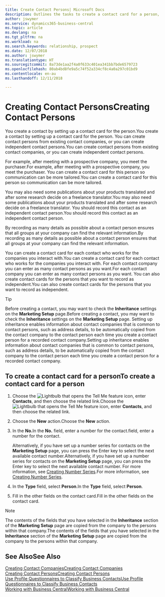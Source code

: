 ```yaml
---
title: Create Contact Persons| Microsoft Docs
description: Outlines the tasks to create a contact card for a person, for example, a prospect or supplier, helping to define the relationship and tailor communication.
author: jswymer
ms.service: dynamics365-business-central
ms.topic: article
ms.devlang: na
ms.tgt_pltfrm: na
ms.workload: na
ms.search.keywords: relationship, prospect
ms.date: 12/07/2018
ms.author: jswymer
ms.translationtype: HT
ms.sourcegitcommit: 8a73de1aa2f4a0f633c401ea341bb7bde6579723
ms.openlocfilehash: 80ab4bd8fe9a5c74f52a334cf8c4a0a297c01bd9
ms.contentlocale: en-au
ms.lasthandoff: 12/11/2018

---
```

# <a name="creating-contact-persons"></a><span data-ttu-id="db28d-103">Creating Contact Persons</span><span class="sxs-lookup"><span data-stu-id="db28d-103">Creating Contact Persons</span></span>
<span data-ttu-id="db28d-104">You create a contact by setting up a contact card for the person.</span><span class="sxs-lookup"><span data-stu-id="db28d-104">You create a contact by setting up a contact card for the person.</span></span> <span data-ttu-id="db28d-105">You can create contact persons from existing contact companies, or you can create independent contact persons.</span><span class="sxs-lookup"><span data-stu-id="db28d-105">You can create contact persons from existing contact companies, or you can create independent contact persons.</span></span>

<span data-ttu-id="db28d-106">For example, after meeting with a prospective company, you meet the purchaser.</span><span class="sxs-lookup"><span data-stu-id="db28d-106">For example, after meeting with a prospective company, you meet the purchaser.</span></span> <span data-ttu-id="db28d-107">You can create a contact card for this person so communication can be more tailored.</span><span class="sxs-lookup"><span data-stu-id="db28d-107">You can create a contact card for this person so communication can be more tailored.</span></span>

<span data-ttu-id="db28d-108">You may also need some publications about your products translated and after some research decide on a freelance translator.</span><span class="sxs-lookup"><span data-stu-id="db28d-108">You may also need some publications about your products translated and after some research decide on a freelance translator.</span></span> <span data-ttu-id="db28d-109">You should record this contact as an independent contact person.</span><span class="sxs-lookup"><span data-stu-id="db28d-109">You should record this contact as an independent contact person.</span></span>

<span data-ttu-id="db28d-110">By recording as many details as possible about a contact person ensures that all groups at your company can find the relevant information.</span><span class="sxs-lookup"><span data-stu-id="db28d-110">By recording as many details as possible about a contact person ensures that all groups at your company can find the relevant information.</span></span>

<span data-ttu-id="db28d-111">You can create a contact card for each contact who works for the companies you interact with.</span><span class="sxs-lookup"><span data-stu-id="db28d-111">You can create a contact card for each contact who works for the companies you interact with.</span></span> <span data-ttu-id="db28d-112">For each contact company you can enter as many contact persons as you want.</span><span class="sxs-lookup"><span data-stu-id="db28d-112">For each contact company you can enter as many contact persons as you want.</span></span> <span data-ttu-id="db28d-113">You can also create contact cards for the persons that you want to record as independent.</span><span class="sxs-lookup"><span data-stu-id="db28d-113">You can also create contact cards for the persons that you want to record as independent.</span></span>

> [!TIP]  
>   <span data-ttu-id="db28d-114">Before creating a contact, you may want to check the **Inheritance** settings on the **Marketing Setup** page.</span><span class="sxs-lookup"><span data-stu-id="db28d-114">Before creating a contact, you may want to check the **Inheritance** settings on the **Marketing Setup** page.</span></span> <span data-ttu-id="db28d-115">Setting up inheritance enables information about contact companies that is common to contact persons, such as address details, to be automatically copied from the contact company to the contact person each time you create a contact person for a recorded contact company.</span><span class="sxs-lookup"><span data-stu-id="db28d-115">Setting up inheritance enables information about contact companies that is common to contact persons, such as address details, to be automatically copied from the contact company to the contact person each time you create a contact person for a recorded contact company.</span></span>

## <a name="to-create-a-contact-card-for-a-person"></a><span data-ttu-id="db28d-116">To create a contact card for a person</span><span class="sxs-lookup"><span data-stu-id="db28d-116">To create a contact card for a person</span></span>
1. <span data-ttu-id="db28d-117">Choose the ![Lightbulb that opens the Tell Me feature](media/ui-search/search_small.png "Tell me what you want to do") icon, enter **Contacts**, and then choose the related link.</span><span class="sxs-lookup"><span data-stu-id="db28d-117">Choose the ![Lightbulb that opens the Tell Me feature](media/ui-search/search_small.png "Tell me what you want to do") icon, enter **Contacts**, and then choose the related link.</span></span>
2. <span data-ttu-id="db28d-118">Choose the **New** action.</span><span class="sxs-lookup"><span data-stu-id="db28d-118">Choose the **New** action.</span></span>
3. <span data-ttu-id="db28d-119">In the **No.**</span><span class="sxs-lookup"><span data-stu-id="db28d-119">In the **No.**</span></span> <span data-ttu-id="db28d-120">field, enter a number for the contact.</span><span class="sxs-lookup"><span data-stu-id="db28d-120">field, enter a number for the contact.</span></span>

    <span data-ttu-id="db28d-121">Alternatively, if you have set up a number series for contacts on the **Marketing Setup** page, you can press the Enter key to select the next available contact number.</span><span class="sxs-lookup"><span data-stu-id="db28d-121">Alternatively, if you have set up a number series for contacts on the **Marketing Setup** page, you can press the Enter key to select the next available contact number.</span></span> <span data-ttu-id="db28d-122">For more information, see [Creating Number Series](ui-create-number-series.md).</span><span class="sxs-lookup"><span data-stu-id="db28d-122">For more information, see [Creating Number Series](ui-create-number-series.md).</span></span>
4. <span data-ttu-id="db28d-123">In the **Type** field, select **Person**.</span><span class="sxs-lookup"><span data-stu-id="db28d-123">In the **Type** field, select **Person**.</span></span>
5. <span data-ttu-id="db28d-124">Fill in the other fields on the contact card.</span><span class="sxs-lookup"><span data-stu-id="db28d-124">Fill in the other fields on the contact card.</span></span>

> [!NOTE]  
>   <span data-ttu-id="db28d-125">The contents of the fields that you have selected in the **Inheritance** section of the **Marketing Setup** page are copied from the company to the persons within that company.</span><span class="sxs-lookup"><span data-stu-id="db28d-125">The contents of the fields that you have selected in the **Inheritance** section of the **Marketing Setup** page are copied from the company to the persons within that company.</span></span>

## <a name="see-also"></a><span data-ttu-id="db28d-126">See Also</span><span class="sxs-lookup"><span data-stu-id="db28d-126">See Also</span></span>
[<span data-ttu-id="db28d-127">Creating Contact Companies</span><span class="sxs-lookup"><span data-stu-id="db28d-127">Creating Contact Companies</span></span>](marketing-create-contact-companies.md)  
[<span data-ttu-id="db28d-128">Creating Contact Persons</span><span class="sxs-lookup"><span data-stu-id="db28d-128">Creating Contact Persons</span></span>](marketing-create-contact-persons.md)  
[<span data-ttu-id="db28d-129">Use Profile Questionnaires to Classify Business Contacts</span><span class="sxs-lookup"><span data-stu-id="db28d-129">Use Profile Questionnaires to Classify Business Contacts</span></span>](marketing-create-contact-profile-questionnaire.md)  
[<span data-ttu-id="db28d-130">Working with Business Central</span><span class="sxs-lookup"><span data-stu-id="db28d-130">Working with Business Central</span></span>](ui-work-product.md)

